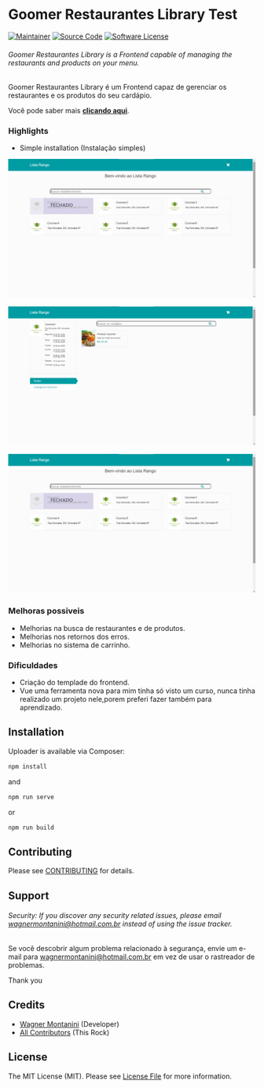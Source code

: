 # Goomer Restaurantes Library Test

[![Maintainer](http://img.shields.io/badge/maintainer-@wagnermontanini-blue.svg?style=flat-square)](https://twitter.com/wagnermontanini)
[![Source Code](http://img.shields.io/badge/source-wagnermontanini/goomerrestaurantes-blue.svg?style=flat-square)](https://github.com/wagnermontanini/goomerrestaurantes)
[![Software License](https://img.shields.io/badge/license-MIT-brightgreen.svg?style=flat-square)](LICENSE)

###### Goomer Restaurantes Library is a Frontend capable of managing the restaurants and products on your menu.

Goomer Restaurantes Library é um Frontend capaz de gerenciar os restaurantes e os produtos do seu cardápio.

Você pode saber mais **[clicando aqui](https://goomer.com.br)**.

### Highlights

- Simple installation (Instalação simples)

![alt text](https://github.com/wagnermontanini/goomerrestaurantes/blob/master/media/front-restaurant.png "Goomer Restaurantes")

![alt text](https://github.com/wagnermontanini/goomerrestaurantes/blob/master/media/front-product.png "Goomer Restaurantes")

![alt text](https://github.com/wagnermontanini/goomerrestaurantes/blob/master/media/front-restaurant.png "Goomer Restaurantes")

### Melhoras possiveis

- Melhorias na busca de restaurantes e de produtos.
- Melhorias nos retornos dos erros.
- Melhorias no sistema de carrinho.

### Dificuldades

- Criação do templade do frontend.
- Vue uma ferramenta nova para mim tinha só visto um curso, nunca tinha realizado um projeto nele,porem preferi fazer também para aprendizado.

## Installation

Uploader is available via Composer:

```bash
npm install
```

and

```bash
npm run serve
```

or

```bash
npm run build
```

## Contributing

Please see [CONTRIBUTING](https://github.com/wagnermontanini/goomerrestaurantes/blob/master/CONTRIBUTING.md) for details.

## Support

###### Security: If you discover any security related issues, please email wagnermontanini@hotmail.com.br instead of using the issue tracker.

Se você descobrir algum problema relacionado à segurança, envie um e-mail para wagnermontanini@hotmail.com.br em vez de usar o rastreador de problemas.

Thank you

## Credits

- [Wagner Montanini](https://github.com/wagnermontanini) (Developer)
- [All Contributors](https://github.com/wagnermontanini/goomerrestaurantes/contributors) (This Rock)

## License

The MIT License (MIT). Please see [License File](https://github.com/wagnermontanini/goomerrestaurantes/blob/master/LICENSE) for more information.